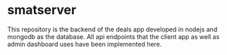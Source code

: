 # smatserver
This repository is the backend of the deals app developed in nodejs and mongodb as the database. All api endpoints that the client app as well as admin dashboard uses have been implemented here.
